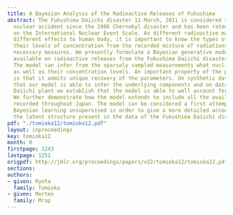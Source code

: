 ```yaml
---
title: A Bayesian Analysis of the Radioactive Releases of Fukushima
abstract: The Fukushima Daiichi disaster 11 March, 2011 is considered the largest
  nuclear accident since the 1986 Chernobyl disaster and has been rated at level 7
  on the International Nuclear Event Scale. As different radioactive materials have
  different effects to human body, it is important to know the types of nuclides and
  their levels of concentration from the recorded mixture of radiations to well take
  necessary measures. We presently formulate a Bayesian generative model for the data
  available on radioactive releases from the Fukushima Daiichi disaster across Japan.
  The model can infer from the sparsely sampled measurements what nuclides are present
  as well as their concentration levels. An important property of the proposed model
  is that it admits unique recovery of the parameters. On synthetic data we demonstrate
  that our model is able to infer the underlying components and on data from the Fukushima
  Daiichi plant we establish that the model is able to well account for the data.
  We further demonstrate how the model extends to include all the available measurements
  recorded throughout Japan. The model can be considered a first attempt to apply
  Bayesian learning unsupervised in order to give a more detailed account also of
  the latent structure present in the data of the Fukushima Daiichi disaster.
pdf: "./tomioka12/tomioka12.pdf"
layout: inproceedings
key: tomioka12
month: 0
firstpage: 1243
lastpage: 1251
origpdf: http://jmlr.org/proceedings/papers/v22/tomioka12/tomioka12.pdf
sections: 
authors:
- given: Ryota
  family: Tomioka
- given: Morten
  family: Mrup
---
```

